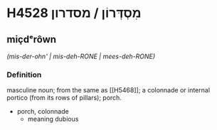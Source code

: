 # H4528 מִסְדְּרוֹן / מסדרון

## miçdᵉrôwn

_(mis-der-ohn' | mis-deh-RONE | mees-deh-RONE)_

### Definition

masculine noun; from the same as [[H5468]]; a colonnade or internal portico (from its rows of pillars); porch.

- porch, colonnade
    - meaning dubious
